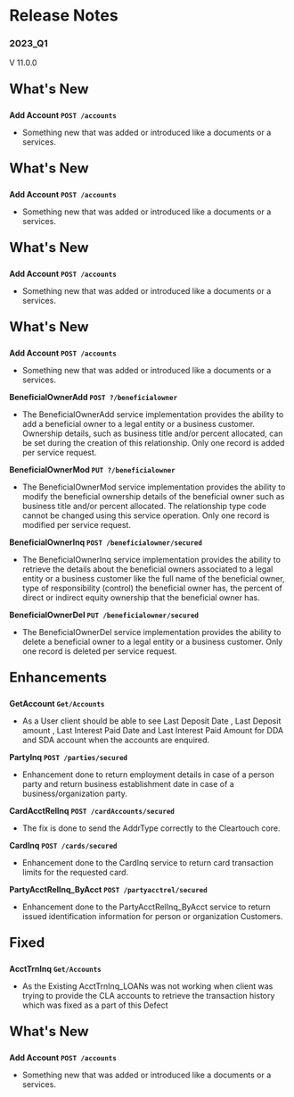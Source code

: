 # Release Notes 
### 2023_Q1
V 11.0.0
<!-- 
type: tab 
titles: Premier, Precision, Signature, Cleartouch, DNA
-->


<p style="font-size: 24px; font-weight: bold;">What's New </p>

**Add Account `POST /accounts`**


- Something new that was added or introduced like a documents or a services.


<!-- type: tab -->
<p style="font-size: 24px; font-weight: bold;">What's New </p>

**Add Account `POST /accounts`**


- Something new that was added or introduced like a documents or a services.


<!-- type: tab -->
<p style="font-size: 24px; font-weight: bold;">What's New </p>

**Add Account `POST /accounts`**


- Something new that was added or introduced like a documents or a services.


<!-- type: tab -->
<p style="font-size: 24px; font-weight: bold;">What's New </p>

**Add Account `POST /accounts`**


- Something new that was added or introduced like a documents or a services.


**BeneficialOwnerAdd `POST ?/beneficialowner`**


- The BeneficialOwnerAdd service implementation provides the ability to add a beneficial owner to a legal entity or a business customer. Ownership details, such as business title and/or percent allocated, can be set during the creation of this relationship. Only one record is added per service request.


**BeneficialOwnerMod `PUT ?/beneficialowner`**


- The BeneficialOwnerMod service implementation provides the ability to modify the beneficial ownership details of the beneficial owner such as business title and/or percent allocated. The relationship type code cannot be changed using this service operation. Only one record is modified per service request. 


**BeneficialOwnerInq `POST /beneficialowner/secured`**


- The BeneficialOwnerInq service implementation provides the ability to retrieve the details about the beneficial owners associated to a legal entity or a business customer like the full name of the beneficial owner, type of responsibility (control) the beneficial owner has, the percent of direct or indirect equity ownership that the beneficial owner has.


**BeneficialOwnerDel `PUT /beneficialowner/secured`**


- The BeneficialOwnerDel service implementation provides the ability to delete a beneficial owner to a legal entity or a business customer. Only one record is deleted per service request. 


<p style="font-size: 24px; font-weight: bold;">Enhancements </p>

**GetAccount `Get/Accounts`**


- As a User client should be able to see  Last Deposit Date , Last Deposit amount , Last Interest Paid Date and Last Interest Paid Amount for DDA and SDA account when the accounts are enquired.


**PartyInq `POST /parties/secured`**


- Enhancement done to return employment details in case of a person party and return business establishment date in case of a business/organization party.


**CardAcctRelInq `POST /cardAccounts/secured`**


- The fix is done to send the AddrType correctly to the Cleartouch core.


**CardInq `POST /cards/secured`**


- Enhancement done to the CardInq service to return card transaction limits for the requested card.


**PartyAcctRelInq_ByAcct `POST /partyacctrel/secured`**


- Enhancement done to the PartyAcctRelInq_ByAcct service to return issued identification information for person or organization Customers.


<p style="font-size: 24px; font-weight: bold;">Fixed </p>

**AcctTrnInq `Get/Accounts`**


- As the Existing AcctTrnInq_LOANs was not working when client was trying to provide the CLA accounts to retrieve the transaction history which was fixed as a part of this Defect


<!-- type: tab -->
<p style="font-size: 24px; font-weight: bold;">What's New </p>

**Add Account `POST /accounts`**


- Something new that was added or introduced like a documents or a services.


<!-- type: tab-end -->
